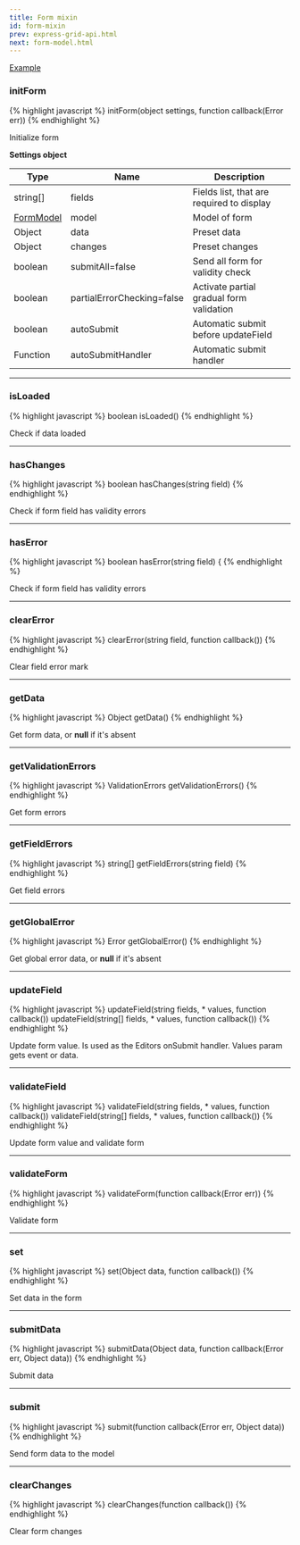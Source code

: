 ```yaml
---
title: Form mixin
id: form-mixin
prev: express-grid-api.html
next: form-model.html
---
```


[Example](form-example.html)

### initForm

{% highlight javascript %}
initForm(object settings, function callback(Error err))
{% endhighlight %}

Initialize form

**Settings object**

| Type     | Name   | Description |
|----------|--------|--------------|
| string[] |     fields                       | Fields list, that are required to display
| [FormModel](/docs/form-model.html) | model                        | Model of form
| Object |    data                       | Preset data
| Object |    changes                     | Preset changes
| boolean |      submitAll=false            | Send all form for validity check
| boolean |      partialErrorChecking=false | Activate partial gradual form validation
| boolean |      autoSubmit                 | Automatic submit before updateField
| Function |  autoSubmitHandler          | Automatic submit handler

----

### isLoaded

{% highlight javascript %}
boolean isLoaded()
{% endhighlight %}

Check if data loaded

----

### hasChanges

{% highlight javascript %}
boolean hasChanges(string field)
{% endhighlight %}

Check if form field has validity errors

----

### hasError

{% highlight javascript %}
boolean hasError(string field) {
{% endhighlight %}

Check if form field has validity errors

----

### clearError

{% highlight javascript %}
clearError(string field, function callback())
{% endhighlight %}

Clear field error mark

----

### getData

{% highlight javascript %}
Object getData()
{% endhighlight %}

Get form data, or **null** if it's absent

----

### getValidationErrors

{% highlight javascript %}
ValidationErrors getValidationErrors()
{% endhighlight %}

Get form errors

----

### getFieldErrors

{% highlight javascript %}
string[] getFieldErrors(string field)
{% endhighlight %}

Get field errors

---

### getGlobalError

{% highlight javascript %}
Error getGlobalError()
{% endhighlight %}

Get global error data, or **null** if it's absent

----

### updateField

{% highlight javascript %}
updateField(string fields, * values, function callback())
updateField(string[] fields, * values, function callback())
{% endhighlight %}

Update form value. Is used as the Editors onSubmit handler.
Values param gets event or data.

----

### validateField

{% highlight javascript %}
validateField(string fields, * values, function callback())
validateField(string[] fields, * values, function callback())
{% endhighlight %}

Update form value and validate form

----

### validateForm

{% highlight javascript %}
validateForm(function callback(Error err))
{% endhighlight %}

Validate form

----

### set

{% highlight javascript %}
set(Object data, function callback())
{% endhighlight %}

Set data in the form

----

### submitData

{% highlight javascript %}
submitData(Object data, function callback(Error err, Object data))
{% endhighlight %}

Submit data

----

### submit

{% highlight javascript %}
submit(function callback(Error err, Object data))
{% endhighlight %}

Send form data to the model

----

### clearChanges

{% highlight javascript %}
clearChanges(function callback())
{% endhighlight %}

Clear form changes
